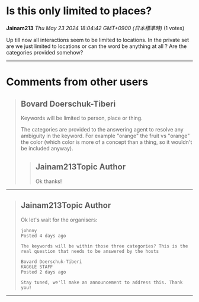 # Is this only limited to places?

**Jainam213** *Thu May 23 2024 18:04:42 GMT+0900 (日本標準時)* (1 votes)

Up till now all interactions seem to be limited to locations. In the private set are we just limited to locations or can the word be anything at all ?  Are the categories provided somehow?



---

 # Comments from other users

> ## Bovard Doerschuk-Tiberi
> 
> Keywords will be limited to person, place or thing. 
> 
> The categories are provided to the answering agent to resolve any ambiguity in the keyword. For example "orange" the fruit vs "orange" the color (which color is more of a concept than a thing, so it wouldn't be included anyway).
> 
> 
> 
> > ## Jainam213Topic Author
> > 
> > Ok thanks!
> > 
> > 
> > 


---

> ## Jainam213Topic Author
> 
> Ok let's wait for the organisers:
> 
> ```
> johnny
> Posted 4 days ago
> 
> The keywords will be within those three categories? This is the real question that needs to be answered by the hosts
> 
> Bovard Doerschuk-Tiberi
> KAGGLE STAFF
> Posted 2 days ago
> 
> Stay tuned, we'll make an announcement to address this. Thank you!
> 
> ```
> 
> 
> 


---

